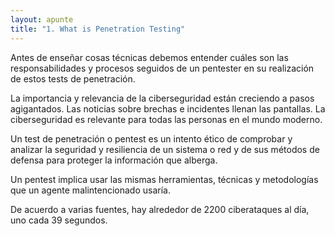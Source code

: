 ```yaml
---
layout: apunte
title: "1. What is Penetration Testing"
---
```


Antes de enseñar cosas técnicas debemos entender cuáles son las responsabilidades y procesos seguidos de un pentester en su realización de estos tests de penetración.

La importancia y relevancia de la ciberseguridad están creciendo a pasos agigantados. Las noticias sobre brechas e incidentes llenan las pantallas. La ciberseguridad es relevante para todas las personas en el mundo moderno.

Un test de penetración o pentest es un intento ético de comprobar y analizar la seguridad y resiliencia de un sistema o red y de sus métodos de defensa para proteger la información que alberga.

Un pentest implica usar las mismas herramientas, técnicas y metodologías que un agente malintencionado usaría. 

De acuerdo a varias fuentes, hay alrededor de 2200 ciberataques al día, uno cada 39 segundos.
